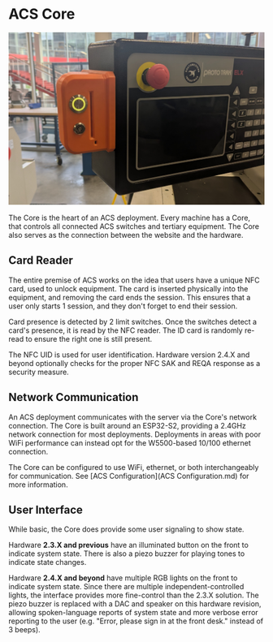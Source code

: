 # ACS Core

![ACS Core](assets/acs%20core.jpg)

The Core is the heart of an ACS deployment. Every machine has a Core, that controls all connected ACS switches and tertiary equipment. The Core also serves as the connection between the website and the hardware. 

## Card Reader

The entire premise of ACS works on the idea that users have a unique NFC card, used to unlock equipment. The card is inserted physically into the equipment, and removing the card ends the session. This ensures that a user only starts 1 session, and they don't forget to end their session. 

Card presence is detected by 2 limit switches. Once the switches detect a card's presence, it is read by the NFC reader. The ID card is randomly re-read to ensure the right one is still present. 

The NFC UID is used for user identification. Hardware version 2.4.X and beyond optionally checks for the proper NFC SAK and REQA response as a security measure.

## Network Communication

An ACS deployment communicates with the server via the Core's network connection. The Core is built around an ESP32-S2, providing a 2.4GHz network connection for most deployments. Deployments in areas with poor WiFi performance can instead opt for the W5500-based 10/100 ethernet connection.

The Core can be configured to use WiFi, ethernet, or both interchangeably for communication. See [ACS Configuration](ACS Configuration.md) for more information.

## User Interface

While basic, the Core does provide some user signaling to show state.

Hardware **2.3.X and previous** have an illuminated button on the front to indicate system state. There is also a piezo buzzer for playing tones to indicate state changes.

Hardware **2.4.X and beyond** have multiple RGB lights on the front to indicate system state. Since there are multiple independent-controlled lights, the interface provides more fine-control than the 2.3.X solution. The piezo buzzer is replaced with a DAC and speaker on this hardware revision, allowing spoken-language reports of system state and more verbose error reporting to the user (e.g. "Error, please sign in at the front desk." instead of 3 beeps).
